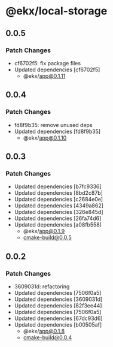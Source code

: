 # @ekx/local-storage

## 0.0.5

### Patch Changes

- cf6702f5: fix package files
- Updated dependencies [cf6702f5]
  - @ekx/app@0.1.11

## 0.0.4

### Patch Changes

- fd8f9b35: remove unused deps
- Updated dependencies [fd8f9b35]
  - @ekx/app@0.1.10

## 0.0.3

### Patch Changes

- Updated dependencies [b7fc9336]
- Updated dependencies [8bd2c87b]
- Updated dependencies [c2684e0e]
- Updated dependencies [4349a862]
- Updated dependencies [326e845d]
- Updated dependencies [26fa74d6]
- Updated dependencies [a08fb558]
  - @ekx/app@0.1.9
  - cmake-build@0.0.5

## 0.0.2

### Patch Changes

- 3609031d: refactoring
- Updated dependencies [7506f0a5]
- Updated dependencies [3609031d]
- Updated dependencies [82f3ee44]
- Updated dependencies [7506f0a5]
- Updated dependencies [67dc93d6]
- Updated dependencies [b00505af]
  - @ekx/app@0.1.8
  - cmake-build@0.0.4
